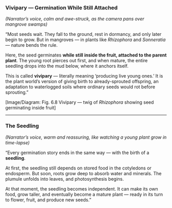 ### Vivipary — Germination While Still Attached  
*(Narrator’s voice, calm and awe-struck, as the camera pans over mangrove swamps)*  

“Most seeds wait. They fall to the ground, rest in dormancy, and only later begin to grow. But in mangroves — in plants like *Rhizophora* and *Sonneratia* — nature bends the rule.  

Here, the seed germinates **while still inside the fruit, attached to the parent plant**. The young root pierces out first, and when mature, the entire seedling drops into the mud below, where it anchors itself.  

This is called **vivipary** — literally meaning ‘producing live young ones.’ It is the plant world’s version of giving birth to already-sprouted offspring, an adaptation to waterlogged soils where ordinary seeds would rot before sprouting.”  

[Image/Diagram: Fig. 6.8 Vivipary — twig of *Rhizophora* showing seed germinating inside fruit]  

---

### The Seedling  
*(Narrator’s voice, warm and reassuring, like watching a young plant grow in time-lapse)*  

“Every germination story ends in the same way — with the birth of a **seedling**.  

At first, the seedling still depends on stored food in the cotyledons or endosperm. But soon, roots grow deep to absorb water and minerals. The plumule unfolds into leaves, and photosynthesis begins.  

At that moment, the seedling becomes independent. It can make its own food, grow taller, and eventually become a mature plant — ready in its turn to flower, fruit, and produce new seeds.”  
